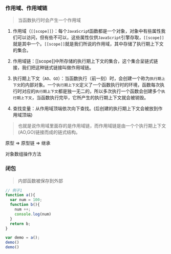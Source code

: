 ### 作用域、作用域链

>  当函数执行时会产生一个作用域

1. 作用域（`[[scope]]`）：每个`JavaScrip`t函数都是一个对象，对象中有些属性我们可以访问，但有些不可以，这些属性仅供`JavaScript`引擎存取，`[[scope]]`就是其中一个。`[[scope]]`就是我们所说的作用域，其中存储了执行期上下文的集合。

2. 作用域链：[[scope]]中所存储的执行期上下文的集合，这个集合呈链式链接，我们把这种链式链接叫做作用域链。
3.  执行期上下文（`AO`、`GO`）：当函数执行（前一刻）时，会创建一个称为`执行期上下文`的内部对象。一个`执行期上下文`定义了一个函数执行时的环境，函数每次执行时对应的`执行期上下文`都是独一无二的，所以多次执行一个函数会创建多个`执行期上下文`，当函数执行完毕，它所产生的执行期上下文就会被销毁。
4. 查找变量：从作用域顶端依次向下查找。(后创建的执行期上下文会被放到作用域顶端)

> 也就是说作用域里面存的是作用域链，而作用域链是由一个个执行期上下文(AO,GO)链接而成的链式结构。

原型 => 原型链 => 继承

对象数组操作方法

### 闭包

> 内部函数被保存到外部

```js
// 例子1
function a(){
  var num = 100;
  function b(){
    num ++;
    console.log(num)
  }
  return b;
}

var demo = a();
demo()
demo()
```

